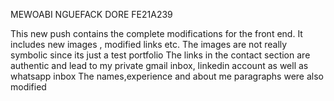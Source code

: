 MEWOABI NGUEFACK DORE
FE21A239


This new push contains the complete modifications for the front end. It includes new images , modified links etc.
The images are not really symbolic since its just a test portfolio
The links in the contact section are authentic and lead to my private gmail inbox, linkedin account as well as whatsapp inbox
The names,experience and about me paragraphs were also modified